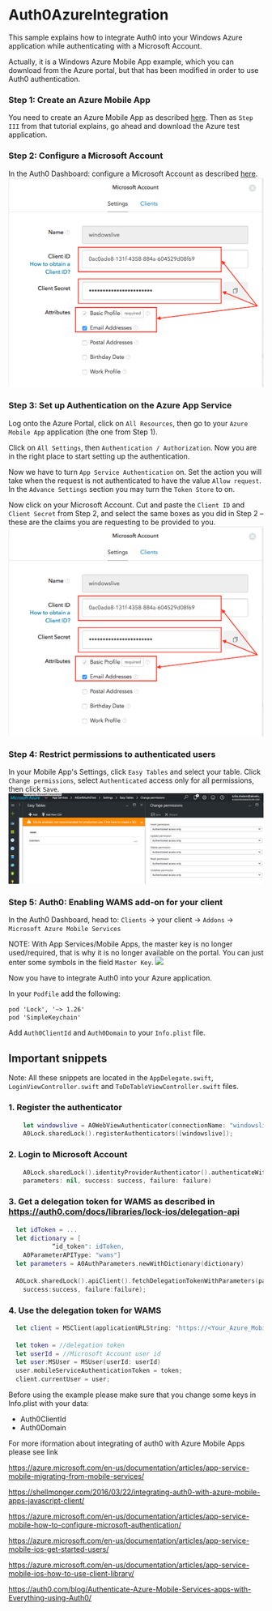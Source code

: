 # Auth0AzureIntegration

This sample explains how to integrate Auth0 into your Windows Azure application while authenticating with a Microsoft Account.

Actually, it is a Windows Azure Mobile App example, which you can download from the Azure portal, but that has been modified in order to use Auth0 authentication.


### Step 1: Create an Azure Mobile App
You need to create an Azure Mobile App as described [here](https://azure.microsoft.com/en-us/documentation/articles/app-service-mobile-ios-get-started/). Then as `Step III` from that tutorial explains, go ahead and download the Azure test application.


### Step 2: Configure a Microsoft Account
In the Auth0 Dashboard: configure a Microsoft Account as described [here](https://auth0.com/docs/connections/social/microsoft-account).
![Microsoft Account](/media/image1.png)

### Step 3: Set up Authentication on the Azure App Service

Log onto the Azure Portal, click on `All Resources`, then go to your `Azure Mobile App` application (the one from Step 1).  

Click on `All Settings`, then `Authentication / Authorization`. Now you are in the right place to start setting up the authentication.

Now we have to turn `App Service Authentication` on. Set the action you will take when the request is not authenticated to have the value `Allow request`.
In the `Advance Settings` section you may turn the `Token Store` to on.

Now click on your Microsoft Account. Cut and paste the `Client ID` and `Client Secret` from Step 2, and select the same boxes as you did in Step 2 – these are the claims you are requesting to be provided to you.
![Azure Portal](/media/image1.png)

### Step 4: Restrict permissions to authenticated users

In your Mobile App's Settings, click `Easy Tables` and select your table. Click `Change permissions`, select `Authenticated` access only for all permissions, then click `Save`. 
![](/media/image3.png)

### Step 5: Auth0: Enabling WAMS add-on for your client

In the Auth0 Dashboard, head to: `Clients` -> your client -> `Addons` -> `Microsoft Azure Mobile Services`

NOTE: With App Services/Mobile Apps, the master key is no longer used/required, that is why it is no longer available on the portal. You can just enter some symbols in the field `Master Key`.
![](image4.png)

Now you have to integrate Auth0 into your Azure application.

In your `Podfile` add the following:

```
pod 'Lock', '~> 1.26'
pod 'SimpleKeychain'
```

Add `Auth0ClientId` and `Auth0Domain` to your `Info.plist` file.

## Important snippets

Note: All these snippets are located in the `AppDelegate.swift`, `LoginViewController.swift` and `ToDoTableViewController.swift` files.

### 1. Register the authenticator 

```swift
    let windowslive = A0WebViewAuthenticator(connectionName: "windowslive", lock: A0Lock.sharedLock())
    A0Lock.sharedLock().registerAuthenticators([windowslive]);
```
### 2. Login to Microsoft Account 

```swift
    A0Lock.sharedLock().identityProviderAuthenticator().authenticateWithConnectionName("windowslive", 
	parameters: nil, success: success, failure: failure)
```
### 3. Get a delegation token for WAMS as described in https://auth0.com/docs/libraries/lock-ios/delegation-api 

```swift
  let idToken = ...
  let dictionary = [
            “id_token": idToken,
    A0ParameterAPIType: "wams"]
  let parameters = A0AuthParameters.newWithDictionary(dictionary)
        
  A0Lock.sharedLock().apiClient().fetchDelegationTokenWithParameters(parameters,
    success:success, failure:failure);
```
### 4. Use the delegation token for WAMS 

```swift
  let client = MSClient(applicationURLString: "https://<Your_Azure_Mobile_App_Name>.azurewebsites.net")
        
  let token = //delegation token
  let userId = //Microsoft Account user id
  let user:MSUser = MSUser(userId: userId)
  user.mobileServiceAuthenticationToken = token;        
  client.currentUser = user;
```

Before using the example please make sure that you change some keys in Info.plist with your data:
- Auth0ClientId
- Auth0Domain

For more iformation about integrating of auth0 with Azure Mobile Apps please see link

https://azure.microsoft.com/en-us/documentation/articles/app-service-mobile-migrating-from-mobile-services/

https://shellmonger.com/2016/03/22/integrating-auth0-with-azure-mobile-apps-javascript-client/ 

https://azure.microsoft.com/en-us/documentation/articles/app-service-mobile-how-to-configure-microsoft-authentication/

https://azure.microsoft.com/en-us/documentation/articles/app-service-mobile-ios-get-started-users/

https://azure.microsoft.com/en-us/documentation/articles/app-service-mobile-ios-how-to-use-client-library/

https://auth0.com/blog/Authenticate-Azure-Mobile-Services-apps-with-Everything-using-Auth0/

